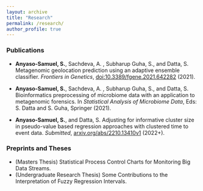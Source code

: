 ```yaml
---
layout: archive
title: "Research"
permalink: /research/
author_profile: true
---
```


### Publications

- **Anyaso-Samuel, S.**, Sachdeva, A. , Subharup Guha, S., and Datta, S. Metagenomic geolocation prediction using an adaptive ensemble classifier. *Frontiers in Genetics*, [doi:10.3389/fgene.2021.642282](https://www.frontiersin.org/articles/10.3389/fgene.2021.642282/full) (2021).
 
- **Anyaso-Samuel, S.**, Sachdeva, A. , Subharup Guha, S., and Datta, S. Bioinformatics preprocessing of microbiome data with an application to metagenomic forensics. In *Statistical Analysis of Microbiome Data*, Eds: S. Datta and S. Guha, Springer (2021).

- **Anyaso-Samuel, S.**, and Datta, S. Adjusting for informative cluster size in pseudo-value based regression approaches with clustered time to event data. *Submitted*, [arxiv.org/abs/2210.13410v1](https://arxiv.org/abs/2210.13410v1) (2022+).

### Preprints and Theses

- (Masters Thesis) Statistical Process Control Charts for Monitoring Big Data Streams.
- (Undergraduate Research Thesis) Some Contributions to the Interpretation of Fuzzy Regression Intervals.
